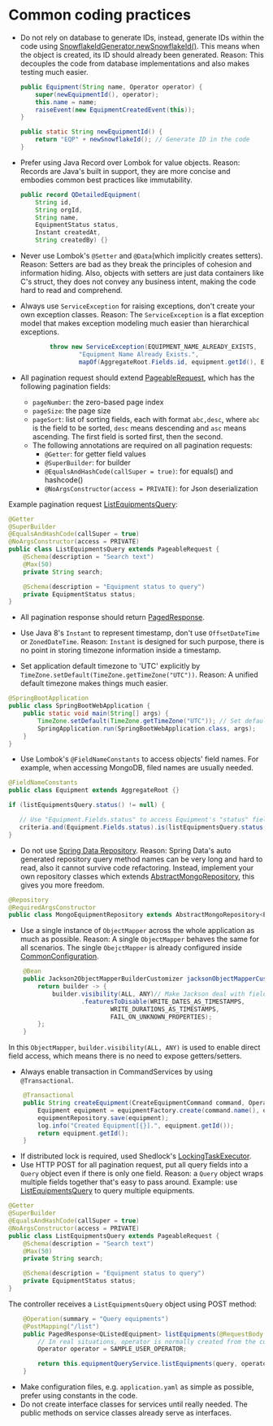 # Common coding practices

- Do not rely on database to generate IDs, instead, generate IDs within the code
  using [SnowflakeIdGenerator.newSnowflakeId()](../src/main/java/deviceet/common/util/SnowflakeIdGenerator.java). This
  means when the object is created,
  its ID should already been generated. Reason: This decouples the code from database implementations and also makes
  testing much easier.

    ```java
    public Equipment(String name, Operator operator) {
        super(newEquipmentId(), operator);
        this.name = name;
        raiseEvent(new EquipmentCreatedEvent(this));
    }

    public static String newEquipmentId() {
        return "EQP" + newSnowflakeId(); // Generate ID in the code
    }
  ```

- Prefer using Java Record over Lombok for value objects. Reason: Records are Java's built in support, they are more
  concise
  and embodies common best practices like immutability.

    ```java
    public record QDetailedEquipment(
        String id,
        String orgId,
        String name,
        EquipmentStatus status,
        Instant createdAt,
        String createdBy) {}
  ```
- Never use Lombok's `@Setter` and `@Data`(which implicitly creates setters). Reason: Setters are bad as they break the
  principles of cohesion and information hiding. Also, objects with setters are just data containers like C's struct,
  they does not convey any business intent, making the code hard to read and comprehend.
- Always use `ServiceException` for raising exceptions, don't create your own exception classes. Reason: The
  `ServiceException` is a flat exception model that makes exception modeling much easier than hierarchical exceptions.

  ```java
          throw new ServiceException(EQUIPMENT_NAME_ALREADY_EXISTS,
                  "Equipment Name Already Exists.",
                  mapOf(AggregateRoot.Fields.id, equipment.getId(), Equipment.Fields.name, newName));
  ```

- All pagination request should extend [PageableRequest](../src/main/java/deviceet/common/util/PageableRequest.java),
  which has the following pagination fields:
    - `pageNumber`: the zero-based page index
    - `pageSize`: the page size
    - `pageSort`: list of sorting fields, each with format `abc,desc`, where `abc` is the field to be sorted, `desc`
      means descending and `asc` means ascending. The first field is sorted first, then the second.
    - The following annotations are required on all pagination requests:
        - `@Getter`: for getter field values
        - `@SuperBuilder`: for builder
        - `@EqualsAndHashCode(callSuper = true)`: for equals() and hashcode()
        - `@NoArgsConstructor(access = PRIVATE)`: for Json deserialization

Example pagination
request [ListEquipmentsQuery](../src/test/java/deviceet/sample/equipment/query/ListEquipmentsQuery.java):

```java
@Getter
@SuperBuilder
@EqualsAndHashCode(callSuper = true)
@NoArgsConstructor(access = PRIVATE)
public class ListEquipmentsQuery extends PageableRequest {
    @Schema(description = "Search text")
    @Max(50)
    private String search;

    @Schema(description = "Equipment status to query")
    private EquipmentStatus status;
}
```

- All pagination response should return [PagedResponse](../src/main/java/deviceet/common/util/PagedResponse.java).

- Use Java 8's `Instant` to represent timestamp, don't use `OffsetDateTime` or `ZonedDateTime`. Reason: `Instant` is
  designed for such purpose, there is no point in storing timezone information inside a timestamp.
- Set application default timezone to 'UTC' explicitly by `TimeZone.setDefault(TimeZone.getTimeZone("UTC"))`. Reason: A
  unified default timezone makes things much easier.

```java
@SpringBootApplication
public class SpringBootWebApplication {
    public static void main(String[] args) {
        TimeZone.setDefault(TimeZone.getTimeZone("UTC")); // Set default timezone to 'UTC'
        SpringApplication.run(SpringBootWebApplication.class, args);
    }
}
```

- Use Lombok's `@FieldNameConstants` to access objects' field names. For example, when accessing MongoDB, filed names
  are usually needed.

```java
@FieldNameConstants
public class Equipment extends AggregateRoot {}
```

```java
if (listEquipmentsQuery.status() != null) {

   // Use "Equipment.Fields.status" to access Equipment's "status" field
   criteria.and(Equipment.Fields.status).is(listEquipmentsQuery.status());
}
```

- Do not
  use [Spring Data Repository](https://docs.spring.io/spring-data/commons/reference/repositories/query-methods-details.html).
  Reason: Spring Data's auto generated repository query method names can be very long and hard to read, also it cannot
  survive code refactoring. Instead, implement your own repository classes which
  extends [AbstractMongoRepository](../src/main/java/deviceet/common/infrastructure/AbstractMongoRepository.java), this
  gives you more freedom.

```java
@Repository
@RequiredArgsConstructor
public class MongoEquipmentRepository extends AbstractMongoRepository<Equipment> implements EquipmentRepository {}
```

- Use a single instance of `ObjectMapper` across the whole application as much as possible. Reason: A single
  `ObjectMapper` behaves
  the same for all scenarios. The single `ObejctMapper` is already configured
  inside [CommonConfiguration](../src/main/java/deviceet/common/configuration/CommonConfiguration.java).

```java
    @Bean
    public Jackson2ObjectMapperBuilderCustomizer jacksonObjectMapperCustomizer() {
        return builder -> {
            builder.visibility(ALL, ANY)// Make Jackson deal with fields directly without needing setter/getters
                    .featuresToDisable(WRITE_DATES_AS_TIMESTAMPS,
                            WRITE_DURATIONS_AS_TIMESTAMPS,
                            FAIL_ON_UNKNOWN_PROPERTIES);
        };
    }
```

In this `ObjectMapper`, `builder.visibility(ALL, ANY)` is used to enable direct field access, which means there is no
need to
expose getters/setters.

- Always enable transaction in CommandServices by using `@Transactional`.

```java
    @Transactional
    public String createEquipment(CreateEquipmentCommand command, Operator operator) {
        Equipment equipment = equipmentFactory.create(command.name(), operator);
        equipmentRepository.save(equipment);
        log.info("Created Equipment[{}].", equipment.getId());
        return equipment.getId();
    }
```

- If distributed lock is required, used
  Shedlock's [LockingTaskExecutor](../src/main/java/deviceet/common/configuration/DistributedLockConfiguration.java).
- Use HTTP POST for all pagination request, put all query fields into a `Query` object even if there is only one field.
  Reason: a `Query` object wraps multiple fields together that's easy to pass around.
  Example: use [ListEquipmentsQuery](../src/test/java/deviceet/sample/equipment/query/ListEquipmentsQuery.java) to query
  multiple equipments.

```java
@Getter
@SuperBuilder
@EqualsAndHashCode(callSuper = true)
@NoArgsConstructor(access = PRIVATE)
public class ListEquipmentsQuery extends PageableRequest {
    @Schema(description = "Search text")
    @Max(50)
    private String search;

    @Schema(description = "Equipment status to query")
    private EquipmentStatus status;
}
```

The controller receives a `ListEquipmentsQuery` object using POST method:

```java
    @Operation(summary = "Query equipments")
    @PostMapping("/list")
    public PagedResponse<QListedEquipment> listEquipments(@RequestBody @Valid ListEquipmentsQuery query) {
        // In real situations, operator is normally created from the current user in context, such as Spring Security's SecurityContextHolder
        Operator operator = SAMPLE_USER_OPERATOR;

        return this.equipmentQueryService.listEquipments(query, operator);
    }
```

- Make configuration files, e.g. `application.yaml` as simple as possible, prefer using constants in the code.
- Do not create interface classes for services until really needed. The public methods on service classes already serve
  as interfaces.